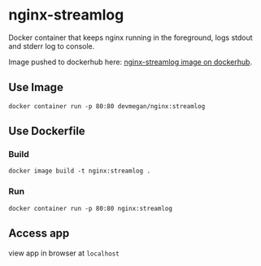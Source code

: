 # nginx-streamlog
Docker container that keeps nginx running in the foreground, logs stdout and stderr log to console.

Image pushed to dockerhub here: [nginx-streamlog image on dockerhub](https://hub.docker.com/layers/devmegan/nginx/streamlog/images/sha256-53987f71bad88f35f3d59398bbeb00a81a9182f7435c66637c43837ed31d0212).

## Use Image 
`docker container run -p 80:80 devmegan/nginx:streamlog`

## Use Dockerfile

### Build
`docker image build -t nginx:streamlog .`

### Run

`docker container run -p 80:80 nginx:streamlog`

## Access app
view app in browser at `localhost`